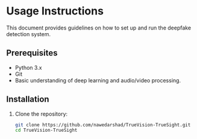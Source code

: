 # Usage Instructions

This document provides guidelines on how to set up and run the deepfake detection system.

## Prerequisites

- Python 3.x
- Git
- Basic understanding of deep learning and audio/video processing.

## Installation

1. Clone the repository:
   ```bash
   git clone https://github.com/nawedarshad/TrueVision-TrueSight.git
   cd TrueVision-TrueSight
